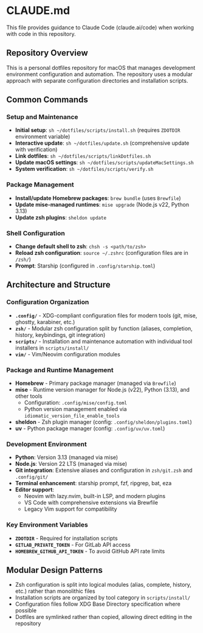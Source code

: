 # CLAUDE.md

This file provides guidance to Claude Code (claude.ai/code) when working with code in this repository.

## Repository Overview

This is a personal dotfiles repository for macOS that manages development environment configuration and automation. The repository uses a modular approach with separate configuration directories and installation scripts.

## Common Commands

### Setup and Maintenance
- **Initial setup**: `sh ~/dotfiles/scripts/install.sh` (requires `ZDOTDIR` environment variable)
- **Interactive update**: `sh ~/dotfiles/update.sh` (comprehensive update with verification)
- **Link dotfiles**: `sh ~/dotfiles/scripts/linkDotfiles.sh`
- **Update macOS settings**: `sh ~/dotfiles/scripts/updateMacSettings.sh`
- **System verification**: `sh ~/dotfiles/scripts/verify.sh`

### Package Management
- **Install/update Homebrew packages**: `brew bundle` (uses `Brewfile`)
- **Update mise-managed runtimes**: `mise upgrade` (Node.js v22, Python 3.13)
- **Update zsh plugins**: `sheldon update`

### Shell Configuration
- **Change default shell to zsh**: `chsh -s <path/to/zsh>`
- **Reload zsh configuration**: `source ~/.zshrc` (configuration files are in `/zsh/`)
- **Prompt**: Starship (configured in `.config/starship.toml`)

## Architecture and Structure

### Configuration Organization
- **`.config/`** - XDG-compliant configuration files for modern tools (git, mise, ghostty, karabiner, etc.)
- **`zsh/`** - Modular zsh configuration split by function (aliases, completion, history, keybindings, git integration)
- **`scripts/`** - Installation and maintenance automation with individual tool installers in `scripts/install/`
- **`vim/`** - Vim/Neovim configuration modules

### Package and Runtime Management
- **Homebrew** - Primary package manager (managed via `Brewfile`)
- **mise** - Runtime version manager for Node.js (v22), Python (3.13), and other tools
  - Configuration: `.config/mise/config.toml`
  - Python version management enabled via `idiomatic_version_file_enable_tools`
- **sheldon** - Zsh plugin manager (config: `.config/sheldon/plugins.toml`)
- **uv** - Python package manager (config: `.config/uv/uv.toml`)

### Development Environment
- **Python**: Version 3.13 (managed via mise)
- **Node.js**: Version 22 LTS (managed via mise)
- **Git integration**: Extensive aliases and configuration in `zsh/git.zsh` and `.config/git/`
- **Terminal enhancement**: starship prompt, fzf, ripgrep, bat, eza
- **Editor support**: 
  - Neovim with lazy.nvim, built-in LSP, and modern plugins
  - VS Code with comprehensive extensions via Brewfile
  - Legacy Vim support for compatibility

### Key Environment Variables
- **`ZDOTDIR`** - Required for installation scripts
- **`GITLAB_PRIVATE_TOKEN`** - For GitLab API access
- **`HOMEBREW_GITHUB_API_TOKEN`** - To avoid GitHub API rate limits

## Modular Design Patterns

- Zsh configuration is split into logical modules (alias, complete, history, etc.) rather than monolithic files
- Installation scripts are organized by tool category in `scripts/install/`
- Configuration files follow XDG Base Directory specification where possible
- Dotfiles are symlinked rather than copied, allowing direct editing in the repository